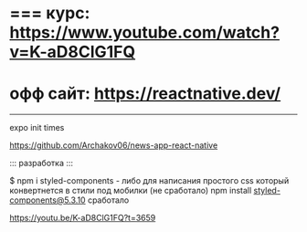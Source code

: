 ===
курс: https://www.youtube.com/watch?v=K-aD8ClG1FQ
===
офф сайт: https://reactnative.dev/
===

---

expo init times

https://github.com/Archakov06/news-app-react-native

::: разработка :::

$ npm i styled-components - либо для написания простого css который конвертнется в стили под мобилки (не сработало)
npm install styled-components@5.3.10 сработало

https://youtu.be/K-aD8ClG1FQ?t=3659
